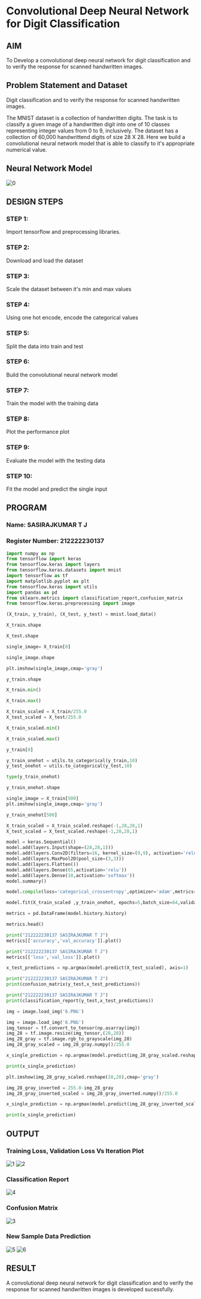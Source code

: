 # Convolutional Deep Neural Network for Digit Classification

## AIM

To Develop a convolutional deep neural network for digit classification and to verify the response for scanned handwritten images.

## Problem Statement and Dataset
Digit classification and to verify the response for scanned handwritten images.

The MNIST dataset is a collection of handwritten digits. The task is to classify a given image of a handwritten digit into one of 10 classes representing integer values from 0 to 9, inclusively. The dataset has a collection of 60,000 handwrittend digits of size 28 X 28. Here we build a convolutional neural network model that is able to classify to it's appropriate numerical value.

## Neural Network Model
![0](https://github.com/SASIRAJ27/mnist-classification/assets/113497176/3fe14e27-3781-4263-923c-e27300e5da0e)



## DESIGN STEPS

### STEP 1:
Import tensorflow and preprocessing libraries.

### STEP 2:
Download and load the dataset

### STEP 3:
Scale the dataset between it's min and max values

### STEP 4:
Using one hot encode, encode the categorical values

### STEP 5:
Split the data into train and test

### STEP 6:
Build the convolutional neural network model

### STEP 7:
Train the model with the training data

### STEP 8:
Plot the performance plot

### STEP 9:
Evaluate the model with the testing data

### STEP 10:
Fit the model and predict the single input


## PROGRAM

### Name: SASIRAJKUMAR T J
### Register Number: 212222230137

```python
import numpy as np
from tensorflow import keras
from tensorflow.keras import layers
from tensorflow.keras.datasets import mnist
import tensorflow as tf
import matplotlib.pyplot as plt
from tensorflow.keras import utils
import pandas as pd
from sklearn.metrics import classification_report,confusion_matrix
from tensorflow.keras.preprocessing import image

(X_train, y_train), (X_test, y_test) = mnist.load_data()

X_train.shape

X_test.shape

single_image= X_train[0]

single_image.shape

plt.imshow(single_image,cmap='gray')

y_train.shape

X_train.min()

X_train.max()

X_train_scaled = X_train/255.0
X_test_scaled = X_test/255.0

X_train_scaled.min()

X_train_scaled.max()

y_train[0]

y_train_onehot = utils.to_categorical(y_train,10)
y_test_onehot = utils.to_categorical(y_test,10)

type(y_train_onehot)

y_train_onehot.shape

single_image = X_train[500]
plt.imshow(single_image,cmap='gray')

y_train_onehot[500]

X_train_scaled = X_train_scaled.reshape(-1,28,28,1)
X_test_scaled = X_test_scaled.reshape(-1,28,28,1)

model = keras.Sequential()
model.add(layers.Input(shape=(28,28,1)))
model.add(layers.Conv2D(filters=16, kernel_size=(9,9), activation='relu'))
model.add(layers.MaxPool2D(pool_size=(3,3)))
model.add(layers.Flatten())
model.add(layers.Dense(65,activation='relu'))
model.add(layers.Dense(10,activation='softmax'))
model.summary()

model.compile(loss='categorical_crossentropy',optimizer='adam',metrics='accuracy')

model.fit(X_train_scaled ,y_train_onehot, epochs=5,batch_size=64,validation_data=(X_test_scaled,y_test_onehot))

metrics = pd.DataFrame(model.history.history)

metrics.head()

print("212222230137 SASIRAJKUMAR T J")
metrics[['accuracy','val_accuracy']].plot()

print("212222230137 SASIRAJKUMAR T J")
metrics[['loss','val_loss']].plot()

x_test_predictions = np.argmax(model.predict(X_test_scaled), axis=1)

print("212222230137 SASIRAJKUMAR T J")
print(confusion_matrix(y_test,x_test_predictions))

print("212222230137 SASIRAJKUMAR T J")
print(classification_report(y_test,x_test_predictions))

img = image.load_img('6.PNG')

img = image.load_img('6.PNG')
img_tensor = tf.convert_to_tensor(np.asarray(img))
img_28 = tf.image.resize(img_tensor,(28,28))
img_28_gray = tf.image.rgb_to_grayscale(img_28)
img_28_gray_scaled = img_28_gray.numpy()/255.0

x_single_prediction = np.argmax(model.predict(img_28_gray_scaled.reshape(1,28,28,1)),axis=1)

print(x_single_prediction)

plt.imshow(img_28_gray_scaled.reshape(28,28),cmap='gray')

img_28_gray_inverted = 255.0-img_28_gray
img_28_gray_inverted_scaled = img_28_gray_inverted.numpy()/255.0

x_single_prediction = np.argmax(model.predict(img_28_gray_inverted_scaled.reshape(1,28,28,1)),axis=1)

print(x_single_prediction)
```


## OUTPUT

### Training Loss, Validation Loss Vs Iteration Plot
![1](https://github.com/SASIRAJ27/mnist-classification/assets/113497176/997e40fe-4f49-4fe1-9f7b-29e4a1b3548e)
![2](https://github.com/SASIRAJ27/mnist-classification/assets/113497176/610b5f88-47b3-48c6-8a27-a248f1a31746)



### Classification Report
![4](https://github.com/SASIRAJ27/mnist-classification/assets/113497176/1e832e63-8e1d-4b81-8e2e-5b4272609db7)


### Confusion Matrix
![3](https://github.com/SASIRAJ27/mnist-classification/assets/113497176/25ef0b31-85d9-4a05-b00c-0318cac7dc8d)


### New Sample Data Prediction
![5](https://github.com/SASIRAJ27/mnist-classification/assets/113497176/67deb583-3f46-4862-9176-a7dee098545e)
![6](https://github.com/SASIRAJ27/mnist-classification/assets/113497176/18ca3efa-16d2-4a7b-b098-1819e03b1af9)



## RESULT
A convolutional deep neural network for digit classification and to verify the response for scanned handwritten images is developed sucessfully.

